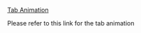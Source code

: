 [Tab Animation](https://codepen.io/saifeemustafaq/pen/GRJPaKb?editors=1010)

Please refer to this link for the tab animation
